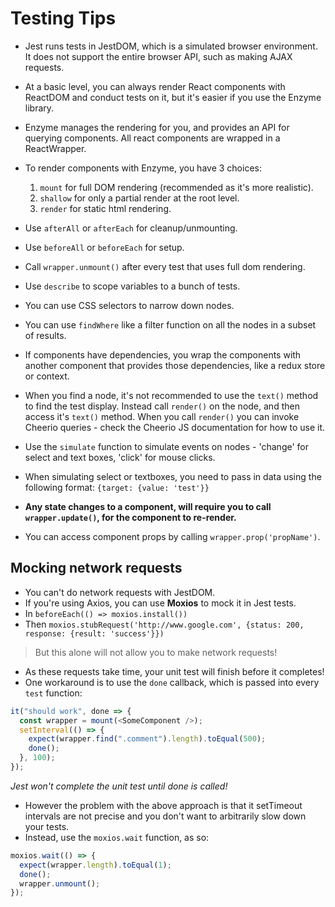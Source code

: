 # Testing Tips

- Jest runs tests in JestDOM, which is a simulated browser environment. It does not support the entire browser API, such as making AJAX requests.
- At a basic level, you can always render React components with ReactDOM and conduct tests on it, but it's easier if you use the Enzyme library.
- Enzyme manages the rendering for you, and provides an API for querying components. All react components are wrapped in a ReactWrapper.
- To render components with Enzyme, you have 3 choices:

  1. `mount` for full DOM rendering (recommended as it's more realistic).
  2. `shallow` for only a partial render at the root level.
  3. `render` for static html rendering.

- Use `afterAll` or `afterEach` for cleanup/unmounting.
- Use `beforeAll` or `beforeEach` for setup.
- Call `wrapper.unmount()` after every test that uses full dom rendering.
- Use `describe` to scope variables to a bunch of tests.

- You can use CSS selectors to narrow down nodes.
- You can use `findWhere` like a filter function on all the nodes in a subset of results.

- If components have dependencies, you wrap the components with another component that provides those dependencies, like a redux store or context.

- When you find a node, it's not recommended to use the `text()` method to find the test display. Instead call `render()` on the node, and then access it's `text()` method. When you call `render()` you can invoke Cheerio queries - check the Cheerio JS documentation for how to use it.

- Use the `simulate` function to simulate events on nodes - 'change' for select and text boxes, 'click' for mouse clicks.
- When simulating select or textboxes, you need to pass in data using the following format: `{target: {value: 'test'}}`
- **Any state changes to a component, will require you to call `wrapper.update()`, for the component to re-render.**

- You can access component props by calling `wrapper.prop('propName')`.

## Mocking network requests

- You can't do network requests with JestDOM.
- If you're using Axios, you can use **Moxios** to mock it in Jest tests.
- In `beforeEach(() => moxios.install())`
- Then `moxios.stubRequest('http://www.google.com', {status: 200, response: {result: 'success'}})`

> But this alone will not allow you to make network requests!

- As these requests take time, your unit test will finish before it completes!
- One workaround is to use the `done` callback, which is passed into every `test` function:

```javascript
it("should work", done => {
  const wrapper = mount(<SomeComponent />);
  setInterval(() => {
    expect(wrapper.find(".comment").length).toEqual(500);
    done();
  }, 100);
});
```

_Jest won't complete the unit test until done is called!_

- However the problem with the above approach is that it setTimeout intervals are not precise and you don't want to arbitrarily slow down your tests.
- Instead, use the `moxios.wait` function, as so:

```javascript
moxios.wait(() => {
  expect(wrapper.length).toEqual(1);
  done();
  wrapper.unmount();
});
```
